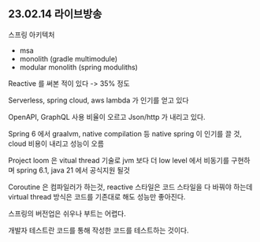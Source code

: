 ## 23.02.14 라이브방송

스프링 아키텍처
- msa
- monolith (gradle multimodule)
- modular monolith (spring moduliths)

Reactive 를 써본 적이 있다 -> 35% 정도

Serverless, spring cloud, aws lambda 가 인기를 얻고 있다

OpenAPI, GraphQL 사용 비율이 오르고 Json/http 가 내리고 있다.

Spring 6 에서 graalvm, native compilation 등 native spring 이 인기를 끌 것, cloud 비용이 내리고 성능이 오름

Project loom 은 vitual thread 기술로 jvm 보다 더 low level 에서 비동기를 구현하며 spring 6.1, java 21 에서 공식지원 될것

Coroutine 은 컴파일러가 하는것, reactive 스타일은 코드 스타일을 다 바꿔야 하는데 virtual thread 방식은 코드를 기존대로 해도 성능만 좋아진다.

스프링의 버전업은 쉬우나 부트는 어렵다.


개발자 테스트란 코드를 통해 작성한 코드를 테스트하는 것이다.

